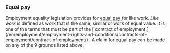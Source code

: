 ###  **Equal pay**

Employment equality legislation provides for [ equal pay
](/en/employment/equality-in-work/equal-pay/) for like work. _Like work_ is
defined as work that is the same, similar or work of equal value. It is one of
the terms that must be part of the [ contract of employment
](/en/employment/employment-rights-and-conditions/contracts-of-
employment/contract-of-employment/) . A claim for equal pay can be made on any
of the 9 grounds listed above.

